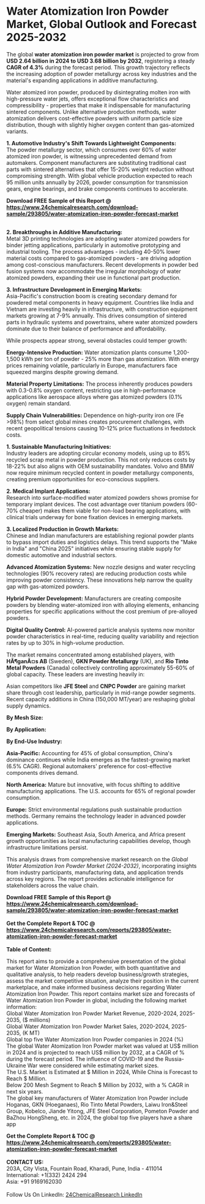 <h1>Water Atomization Iron Powder Market, Global Outlook and Forecast 2025-2032</h1><p>The global <strong>water atomization iron powder market</strong> is projected to grow from <strong>USD 2.64 billion in 2024 to USD 3.68 billion by 2032</strong>, registering a steady <strong>CAGR of 4.3%</strong> during the forecast period. This growth trajectory reflects the increasing adoption of powder metallurgy across key industries and the material's expanding applications in additive manufacturing.</p><p>Water atomized iron powder, produced by disintegrating molten iron with high-pressure water jets, offers exceptional flow characteristics and compressibility - properties that make it indispensable for manufacturing sintered components. Unlike alternative production methods, water atomization delivers cost-effective powders with uniform particle size distribution, though with slightly higher oxygen content than gas-atomized variants.</p><p><strong>1. Automotive Industry's Shift Towards Lightweight Components:</strong><br>
The powder metallurgy sector, which consumes over 60% of water atomized iron powder, is witnessing unprecedented demand from automakers. Component manufacturers are substituting traditional cast parts with sintered alternatives that offer 15-20% weight reduction without compromising strength. With global vehicle production expected to reach 95 million units annually by 2026, powder consumption for transmission gears, engine bearings, and brake components continues to accelerate.</p><div><b>Download FREE Sample of this Report @ 
            <a href="https://www.24chemicalresearch.com/download-sample/293805/water-atomization-iron-powder-forecast-market">
            https://www.24chemicalresearch.com/download-sample/293805/water-atomization-iron-powder-forecast-market</a></b></div><br><p><strong>2. Breakthroughs in Additive Manufacturing:</strong><br>
Metal 3D printing technologies are adopting water atomized powders for binder jetting applications, particularly in automotive prototyping and industrial tooling. The process advantages - including 40-50% lower material costs compared to gas-atomized powders - are driving adoption among cost-conscious manufacturers. Recent developments in powder bed fusion systems now accommodate the irregular morphology of water atomized powders, expanding their use in functional part production.</p><p><strong>3. Infrastructure Development in Emerging Markets:</strong><br>
Asia-Pacific's construction boom is creating secondary demand for powdered metal components in heavy equipment. Countries like India and Vietnam are investing heavily in infrastructure, with construction equipment markets growing at 7-9% annually. This drives consumption of sintered parts in hydraulic systems and powertrains, where water atomized powders dominate due to their balance of performance and affordability.</p><p>While prospects appear strong, several obstacles could temper growth:</p><p><strong>Energy-Intensive Production:</strong> Water atomization plants consume 1,200-1,500 kWh per ton of powder - 25% more than gas atomization. With energy prices remaining volatile, particularly in Europe, manufacturers face squeezed margins despite growing demand.</p><p><strong>Material Property Limitations:</strong> The process inherently produces powders with 0.3-0.8% oxygen content, restricting use in high-performance applications like aerospace alloys where gas atomized powders (0.1% oxygen) remain standard.</p><p><strong>Supply Chain Vulnerabilities:</strong> Dependence on high-purity iron ore (Fe &gt;98%) from select global mines creates procurement challenges, with recent geopolitical tensions causing 10-12% price fluctuations in feedstock costs.</p><p><strong>1. Sustainable Manufacturing Initiatives:</strong><br>
Industry leaders are adopting circular economy models, using up to 85% recycled scrap metal in powder production. This not only reduces costs by 18-22% but also aligns with OEM sustainability mandates. Volvo and BMW now require minimum recycled content in powder metallurgy components, creating premium opportunities for eco-conscious suppliers.</p><p><strong>2. Medical Implant Applications:</strong><br>
Research into surface-modified water atomized powders shows promise for temporary implant devices. The cost advantage over titanium powders (60-70% cheaper) makes them viable for non-load bearing applications, with clinical trials underway for bone fixation devices in emerging markets.</p><p><strong>3. Localized Production in Growth Markets:</strong><br>
Chinese and Indian manufacturers are establishing regional powder plants to bypass import duties and logistics delays. This trend supports the "Make in India" and "China 2025" initiatives while ensuring stable supply for domestic automotive and industrial sectors.</p><p><strong>Advanced Atomization Systems:</strong> New nozzle designs and water recycling technologies (90% recovery rates) are reducing production costs while improving powder consistency. These innovations help narrow the quality gap with gas-atomized powders.</p><p><strong>Hybrid Powder Development:</strong> Manufacturers are creating composite powders by blending water-atomized iron with alloying elements, enhancing properties for specific applications without the cost premium of pre-alloyed powders.</p><p><strong>Digital Quality Control:</strong> AI-powered particle analysis systems now monitor powder characteristics in real-time, reducing quality variability and rejection rates by up to 30% in high-volume production.</p><p>The market remains concentrated among established players, with <strong>HÃ¶ganÃ¤s AB</strong> (Sweden), <strong>GKN Powder Metallurgy</strong> (UK), and <strong>Rio Tinto Metal Powders</strong> (Canada) collectively controlling approximately 55-60% of global capacity. These leaders are investing heavily in:</p><p>Asian competitors like <strong>JFE Steel</strong> and <strong>CNPC Powder</strong> are gaining market share through cost leadership, particularly in mid-range powder segments. Recent capacity additions in China (150,000 MT/year) are reshaping global supply dynamics.</p><p><strong>By Mesh Size:</strong></p><p><strong>By Application:</strong></p><p><strong>By End-Use Industry:</strong></p><p><strong>Asia-Pacific:</strong> Accounting for 45% of global consumption, China's dominance continues while India emerges as the fastest-growing market (6.5% CAGR). Regional automakers' preference for cost-effective components drives demand.</p><p><strong>North America:</strong> Mature but innovative, with focus shifting to additive manufacturing applications. The U.S. accounts for 65% of regional powder consumption.</p><p><strong>Europe:</strong> Strict environmental regulations push sustainable production methods. Germany remains the technology leader in advanced powder applications.</p><p><strong>Emerging Markets:</strong> Southeast Asia, South America, and Africa present growth opportunities as local manufacturing capabilities develop, though infrastructure limitations persist.</p><p>This analysis draws from comprehensive market research on the <em>Global Water Atomization Iron Powder Market (2024-2032)</em>, incorporating insights from industry participants, manufacturing data, and application trends across key regions. The report provides actionable intelligence for stakeholders across the value chain.</p><div><b>Download FREE Sample of this Report @ 
            <a href="https://www.24chemicalresearch.com/download-sample/293805/water-atomization-iron-powder-forecast-market">
            https://www.24chemicalresearch.com/download-sample/293805/water-atomization-iron-powder-forecast-market</a></b></div><br><div><b>Get the Complete Report & TOC @ 
            <a href="https://www.24chemicalresearch.com/reports/293805/water-atomization-iron-powder-forecast-market">
            https://www.24chemicalresearch.com/reports/293805/water-atomization-iron-powder-forecast-market</a></b></div><br>
            <b>Table of Content:</b><p>This report aims to provide a comprehensive presentation of the global market for Water Atomization Iron Powder, with both quantitative and qualitative analysis, to help readers develop business/growth strategies, assess the market competitive situation, analyze their position in the current marketplace, and make informed business decisions regarding Water Atomization Iron Powder. This report contains market size and forecasts of Water Atomization Iron Powder in global, including the following market information:<br />
Global Water Atomization Iron Powder Market Revenue, 2020-2024, 2025-2035, ($ millions)<br />
Global Water Atomization Iron Powder Market Sales, 2020-2024, 2025-2035, (K MT)<br />
Global top five Water Atomization Iron Powder companies in 2024 (%)<br />
The global Water Atomization Iron Powder market was valued at US$ million in 2024 and is projected to reach US$ million by 2032, at a CAGR of % during the forecast period. The influence of COVID-19 and the Russia-Ukraine War were considered while estimating market sizes.<br />
The U.S. Market is Estimated at $ Million in 2024, While China is Forecast to Reach $ Million.<br />
Below 200 Mesh Segment to Reach $ Million by 2032, with a % CAGR in next six years.<br />
The global key manufacturers of Water Atomization Iron Powder include Hoganas, GKN (Hoeganaes), Rio Tinto Metal Powders, Laiwu Iron&Steel Group, Kobelco, Jiande Yitong, JFE Steel Corporation, Pometon Powder and BaZhou HongSheng, etc. in 2024, the global top five players have a share app</p><div><b>Get the Complete Report & TOC @ 
            <a href="https://www.24chemicalresearch.com/reports/293805/water-atomization-iron-powder-forecast-market">
            https://www.24chemicalresearch.com/reports/293805/water-atomization-iron-powder-forecast-market</a></b></div><br><b>CONTACT US:</b><br>
            203A, City Vista, Fountain Road, Kharadi, Pune, India - 411014<br>
            International: +1(332) 2424 294<br>
            Asia: +91 9169162030 <br><br>
            Follow Us On LinkedIn: <a href="https://www.linkedin.com/company/24chemicalresearch/">24ChemicalResearch LinkedIn</a>